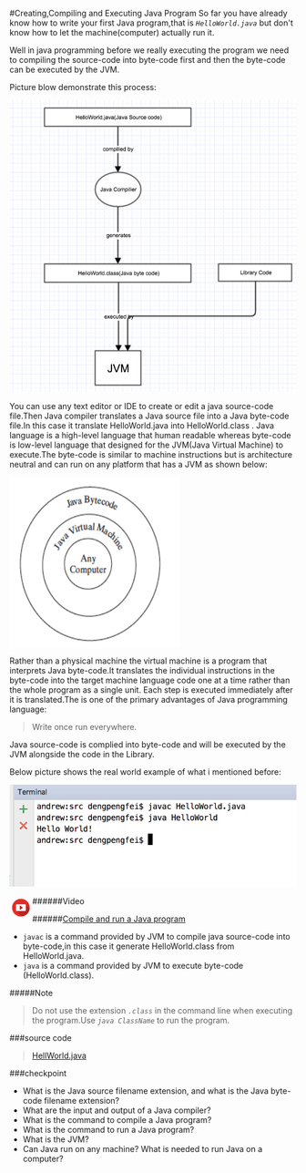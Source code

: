 #Creating,Compiling and Executing Java Program
So far you have already know how to write your first Java program,that is *`HelloWorld.java`* but don't know how to let the machine(computer) actually run it.

Well in java programming before we really executing the program we need to compiling the source-code into byte-code first and then the byte-code can be executed by the JVM.

Picture blow demonstrate this process:

![alt text](../assets/compiling_process.png "Title")


You can use any text editor or IDE to create or edit a java source-code file.Then Java compiler translates a Java source file into a Java byte-code file.In this case it translate HelloWorld.java into HelloWorld.class . Java language is a high-level language that human readable whereas byte-code is low-level language that designed for the JVM(Java Virtual Machine) to execute.The byte-code is similar to machine instructions but is architecture neutral and can run on any platform that has a JVM as shown below:

<img align="center" src="../assets/JVM.png" width = "300" height = "300" alt="图片名称"  title=”title正确图片”/>

Rather than a physical machine the virtual machine is a program that interprets Java byte-code.It translates the individual instructions in the byte-code into the target machine language code one at a time rather than the whole program as a single unit. Each step is executed immediately after it is translated.The is one of the primary advantages of Java programming language:
> Write once run everywhere.

Java source-code is complied into byte-code and will be executed by the JVM alongside the code in the Library.

Below picture shows the real world example of what i mentioned before:

![alt text](../assets/javac_example.png "Title") 



######Video
<img align="left" src="../assets/video.png" width = "40" height = "40"/>

######[Compile and run a Java program](https://www.youtube.com/watch?v=zf7RtV76IKU&feature=youtu.be) 


- `javac` is a command provided by JVM to compile java source-code into byte-code,in this case it generate HelloWorld.class from HelloWorld.java.
- `java` is a command provided by JVM to execute byte-code (HelloWorld.class).

#####Note
> Do not use the extension *`.class`* in the command line when executing the program.Use *`java ClassName`* to run the program.

###source code
> [HellWorld.java](https://github.com/kobe73er/learn_java_programming_sourcecode/blob/master/src/chapter1/HelloWorld.java)


###checkpoint
- What is the Java source filename extension, and what is the Java byte-code filename
extension?
- What are the input and output of a Java compiler?
- What is the command to compile a Java program?
- What is the command to run a Java program?
- What is the JVM?
- Can Java run on any machine? What is needed to run Java on a computer?




